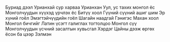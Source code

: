 Буриад дээл
Урианхай сур харваа
Урианхан
Уул, ус тахих монгол ёс
Монголчуудын хүүхэд үрчлэх ёс
Битүү хоол
Гүүний сүүний ашиг шим
Эр хүний гоёл
Эмэгтэйчүүдийн гоёл
Шагайн наадгай
Гэнигэс
Махан хоол
Монгол бичгийг Латин үсэгт галиглах тогтолцоо
Монгол сүү
Монголчуудын үсчний засалтын хувьсгал
Хэрдэг
Цайны дээж өргөх ёсон ба цээр
Зэлмэн